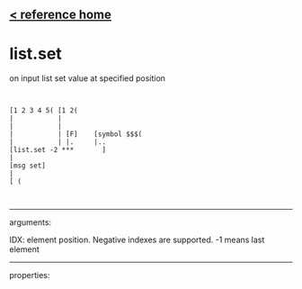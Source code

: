 [< reference home](ceammc_lib.html)
---

# list.set


on input list set value at specified position

```


[1 2 3 4 5( [1 2(
|           |
|           |
|           | [F]    [symbol $$$(
|           | |.     |..
[list.set -2 ***       ]
|
[msg set]
|
[ (

            
```

---
arguments:

IDX: element position. Negative indexes are supported. -1
            means last element<br>

---
properties:


